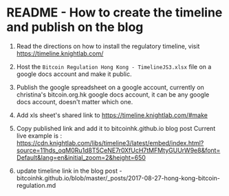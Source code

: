 # README - How to create the timeline and publish on the blog

1. Read the directions on how to install the regulatory timeline, visit
https://timeline.knightlab.com/

2. Host the ```Bitcoin Regulation Hong Kong - TimelineJS3.xlsx``` file on a google docs account and make it public. 
3. Publish the google spreadsheet on a google account, currently on christina's bitcoin.org.hk google docs account, it can be any google docs account, doesn't matter which one.
4. Add xls sheet's shared link to https://timeline.knightlab.com/#make
5. Copy published link and add it to bitcoinhk.github.io blog post 
Current live example is : https://cdn.knightlab.com/libs/timeline3/latest/embed/index.html?source=11hds_oqM0Ru1d8T5CeNE7r0XfUcH7tMFMtyGUUrW9e8&font=Default&lang=en&initial_zoom=2&height=650 

6. update timeline link in the blog post - bitcoinhk.github.io/blob/master/_posts/2017-08-27-hong-kong-bitcoin-regulation.md
